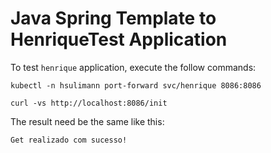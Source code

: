 # Java Spring Template to HenriqueTest Application

To test `henrique` application, execute the follow commands:
```
kubectl -n hsulimann port-forward svc/henrique 8086:8086

curl -vs http://localhost:8086/init
```

The result need be the same like this:
```
Get realizado com sucesso!
```
